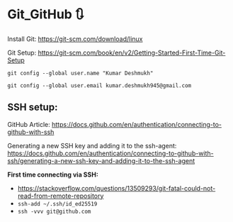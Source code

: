 # Git_GitHub 🔃



Install Git: https://git-scm.com/download/linux

Git Setup:
https://git-scm.com/book/en/v2/Getting-Started-First-Time-Git-Setup

`git config --global user.name "Kumar Deshmukh"` 

`git config --global user.email kumar.deshmukh945@gmail.com`


## SSH setup:

GitHub Article: https://docs.github.com/en/authentication/connecting-to-github-with-ssh

Generating a new SSH key and adding it to the ssh-agent:
https://docs.github.com/en/authentication/connecting-to-github-with-ssh/generating-a-new-ssh-key-and-adding-it-to-the-ssh-agent

**First time connecting via SSH:** 
- https://stackoverflow.com/questions/13509293/git-fatal-could-not-read-from-remote-repository
- `ssh-add ~/.ssh/id_ed25519`
- `ssh -vvv git@github.com`